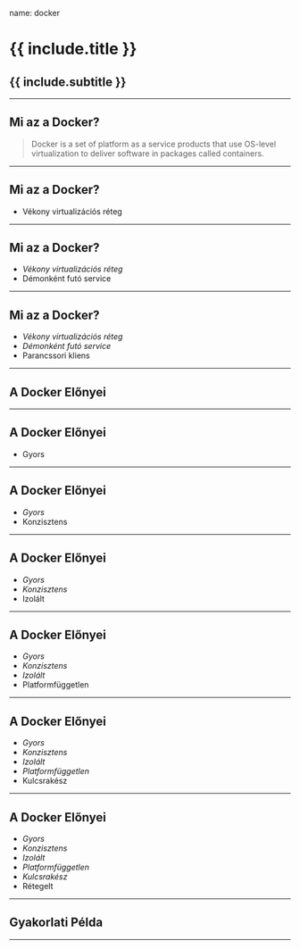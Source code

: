 name: docker

# {{ include.title }}
## {{ include.subtitle }}

---

## Mi az a Docker?

> Docker is a set of platform as a service products that use OS-level virtualization to deliver software in packages called containers.


---

## Mi az a Docker?

- Vékony virtualizációs réteg

---

## Mi az a Docker?

- *Vékony virtualizációs réteg*
- Démonként futó service

---

## Mi az a Docker?

- *Vékony virtualizációs réteg*
- *Démonként futó service*
- Parancssori kliens

---

## A Docker Előnyei

---

## A Docker Előnyei

- Gyors

---

## A Docker Előnyei

- *Gyors*
- Konzisztens
---

## A Docker Előnyei

- *Gyors*
- *Konzisztens*
- Izolált

---

## A Docker Előnyei

- *Gyors*
- *Konzisztens*
- *Izolált*
- Platformfüggetlen

---

## A Docker Előnyei

- *Gyors*
- *Konzisztens*
- *Izolált*
- *Platformfüggetlen*
- Kulcsrakész

---

## A Docker Előnyei

- *Gyors*
- *Konzisztens*
- *Izolált*
- *Platformfüggetlen*
- *Kulcsrakész*
- Rétegelt

---

## Gyakorlati Példa

---